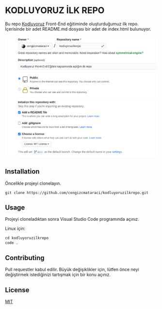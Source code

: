 # KODLUYORUZ İLK REPO 

Bu repo [Kodluyoruz](kodluyoruz.org) Front-End eğitiminde oluşturduğumuz ilk repo. İçerisinde bir adet README.md dosyası bir adet de index.html bulunuyor.

![image](https://github.com/Kodluyoruz/taskforce/raw/main/git/odev1/figures/github.png)
## Installation

Öncelikle projeyi clonelayın.

```
git clone https://github.com/cengizcmataraci/kodluyoruzilkrepo.git
```

## Usage


Projeyi cloneladıktan sonra Visual Studio Code programında açınız.

Linux için:
```
cd kodluyoruzilkrepo
code .
```

## Contributing

Pull requestler kabul edilir. Büyük değişiklikler için, lütfen önce neyi değiştirmek istediğinizi tartışmak için bir konu açınız.

## License

[MIT](https://choosealicense.com/licenses/mit/)


